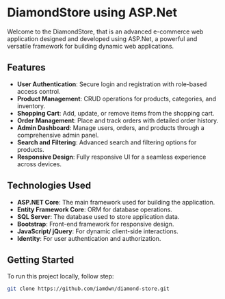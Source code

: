 ﻿# DiamondStore using ASP.Net

Welcome to the DiamondStore, that is an advanced e-commerce web application designed and developed using ASP.Net, a powerful and versatile framework for building dynamic web applications.

## Features

- **User Authentication**: Secure login and registration with role-based access control.
- **Product Management**: CRUD operations for products, categories, and inventory.
- **Shopping Cart**: Add, update, or remove items from the shopping cart.
- **Order Management**: Place and track orders with detailed order history.
- **Admin Dashboard**: Manage users, orders, and products through a comprehensive admin panel.
- **Search and Filtering**: Advanced search and filtering options for products.
- **Responsive Design**: Fully responsive UI for a seamless experience across devices.

## Technologies Used

- **ASP.NET Core**: The main framework used for building the application.
- **Entity Framework Core**: ORM for database operations.
- **SQL Server**: The database used to store application data.
- **Bootstrap**: Front-end framework for responsive design.
- **JavaScript/ jQuery**: For dynamic client-side interactions.
- **Identity**: For user authentication and authorization.

## Getting Started

To run this project locally, follow step:

   ```bash
   git clone https://github.com/iamdwn/diamond-store.git

